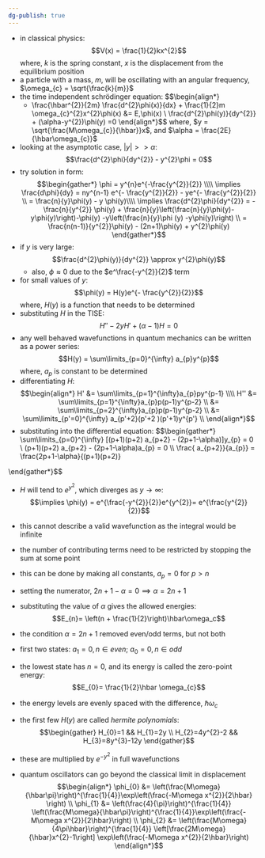 ```yaml
---
dg-publish: true
---
```


- in classical physics: 
  $$V(x) = \frac{1}{2}kx^{2}$$
	where, $k$ is the spring constant, $x$ is the displacement from the equilibrium position
- a particle with a mass, ${} m$, will be oscillating with an angular frequency, $\omega_{c} = \sqrt{\frac{k}{m}}$
- the time independent schrödinger equation: 
$$\begin{align*}
	- \frac{\hbar^{2}}{2m} \frac{d^{2}\phi(x)}{dx} + \frac{1}{2}m \omega_{c}^{2}x^{2}\phi(x) &= E\,\phi(x) \\
	\frac{d^{2}\phi(y)}{dy^{2}} + (\alpha-y^{2})\phi(y) =0
\end{align*}$$
	where, $y = \sqrt{\frac{M\omega_{c}}{\hbar}}x$, and $\alpha = \frac{2E}{\hbar\omega_{c}}$
- looking at the asymptotic case, $|y| >> \alpha:$ 
$$\frac{d^{2}\phi}{dy^{2}} - y^{2}\phi = 0$$
- try solution in form: 
$$\begin{gather*}
	\phi = y^{n}e^{-\frac{y^{2}}{2}} \\\\
	\implies \frac{d\phi}{dy} = ny^{n-1} e^{- \frac{y^{2}}{2}} - ye^{- \frac{y^{2}}{2}} \\
	= \frac{n}{y}\phi(y) - y \phi(y)\\\\
	\implies \frac{d^{2}\phi}{dy^{2}} = - \frac{n}{y^{2}} \phi(y) + \frac{n}{y}\left(\frac{n}{y}\phi(y)-y\phi(y)\right)-\phi(y) -y\left(\frac{n}{y}\phi (y) -y\phi(y)\right) \\
	= \frac{n(n-1)}{y^{2}}\phi(y) - (2n+1)\phi(y) + y^{2}\phi(y)
\end{gather*}$$
- if $y$ is very large: 
$$\frac{d^{2}\phi(y)}{dy^{2}} \approx y^{2}\phi(y)$$
	- also, $\phi\approx 0$ due to the $e^\frac{-y^{2}}{2}$ term
- for small values of $y:$ 
  $$\phi(y) = H(y)e^{- \frac{y^{2}}{2}}$$
	where, $H(y)$ is a function that needs to be determined
- substituting $H$ in the TISE: 
  $$H'' - 2yH' + (\alpha-1)H=0$$
- any well behaved wavefunctions in quantum mechanics can be written as a power series: 
  $$H(y) = \sum\limits_{p=0}^{\infty} a_{p}y^{p}$$
	where, $a_p$ is  constant to be determined
- differentiating $H:$ 
$$\begin{align*}
	H' &= \sum\limits_{p=1}^{\infty}a_{p}py^{p-1} \\\\
	H'' &= \sum\limits_{p=1}^{\infty}a_{p}p(p-1)y^{p-2} \\
	&= \sum\limits_{p=2}^{\infty}a_{p}p(p-1)y^{p-2} \\
	&= \sum\limits_{p'=0}^{\infty} a_{p'+2}(p'+2 )(p'+1)y^{p'} \\
\end{align*}$$
- substituting into the differential equation: 
$$\begin{gather*}
	\sum\limits_{p=0}^{\infty} [(p+1)(p+2) a_{p+2} - (2p+1-\alpha)]y_{p} =  0 \\
	(p+1)(p+2) a_{p+2} - (2p+1-\alpha)a_{p} = 0 \\\\
\frac{	a_{p+2}}{a_{p}} = \frac{2p+1-\alpha}{(p+1)(p+2)}

\end{gather*}$$
- $H$ will tend to $e^{y^{2}}$, which diverges as $y\to\infty:$ 
  $$\implies \phi(y) = e^{\frac{-y^{2}}{2}}e^{y^{2}}= e^{\frac{y^{2}}{2}}$$
- this cannot describe a valid wavefunction as the integral would be infinite
- the number of contributing terms need to be restricted by stopping the sum at some point
- this can be done by making all constants, $a_{p} = 0$ for $p>n$
- setting the numerator, $2n + 1 - \alpha =0 \implies \alpha = 2n+1$
- substituting the value of $\alpha$ gives the allowed energies: 
  $$E_{n}= \left(n + \frac{1}{2}\right)\hbar\omega_c$$
- the condition $\alpha =2n+1$ removed even/odd terms, but not both
- first two states: $a_{1}=0, n\in even$; $a_{0}=0,n\in odd$

- the lowest state has $n=0$, and its energy is called the zero-point energy: 
  $$E_{0}= \frac{1}{2}\hbar \omega_{c}$$
- the energy levels are evenly spaced with the difference, $\hbar\omega_c$
- the first few $H(y)$ are called *hermite polynomials*: 
$$\begin{gather}
		H_{0}=1 && H_{1}=2y \\ H_{2}=4y^{2}-2 && H_{3}=8y^{3}-12y
\end{gather}$$
- these are multiplied by $e^{-y^{2}}$ in full wavefunctions
- quantum oscillators can go beyond the classical limit in displacement
$$\begin{align*}
	\phi_{0} &= \left(\frac{M\omega}{\hbar\pi}\right)^{\frac{1}{4}}\exp\left(\frac{-M\omega x^{2}}{2\hbar} \right) \\
	\phi_{1} &= \left(\frac{4}{\pi}\right)^{\frac{1}{4}} \left(\frac{M\omega}{\hbar\pi}\right)^{\frac{1}{4}}\exp\left(\frac{-M\omega x^{2}}{2\hbar}\right) \\
	\phi_{2} &= \left(\frac{M\omega}{4\pi\hbar}\right)^{\frac{1}{4}} \left[\frac{2M\omega}{\hbar}x^{2}-1\right] \exp\left(\frac{-M\omega x^{2}}{2\hbar}\right)
\end{align*}$$
